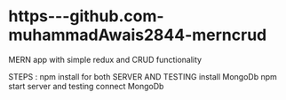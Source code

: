 # https---github.com-muhammadAwais2844-merncrud
MERN app with simple redux and CRUD functionality

STEPS :
npm  install for both SERVER AND TESTING 
install MongoDb 
npm start  server and testing
connect MongoDb 

